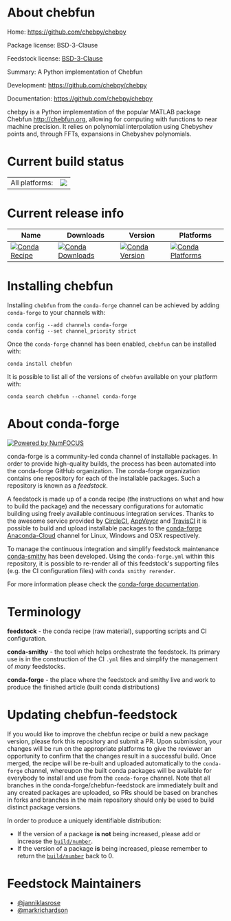 About chebfun
=============

Home: https://github.com/chebpy/chebpy

Package license: BSD-3-Clause

Feedstock license: [BSD-3-Clause](https://github.com/conda-forge/chebfun-feedstock/blob/master/LICENSE.txt)

Summary: A Python implementation of Chebfun

Development: https://github.com/chebpy/chebpy

Documentation: https://github.com/chebpy/chebpy

chebpy is a Python implementation of the popular MATLAB package
Chebfun <http://chebfun.org>, allowing for computing with functions
to near machine precision. It relies on polynomial interpolation
using Chebyshev points and, through FFTs, expansions in Chebyshev
polynomials.


Current build status
====================


<table><tr><td>All platforms:</td>
    <td>
      <a href="https://dev.azure.com/conda-forge/feedstock-builds/_build/latest?definitionId=10805&branchName=master">
        <img src="https://dev.azure.com/conda-forge/feedstock-builds/_apis/build/status/chebfun-feedstock?branchName=master">
      </a>
    </td>
  </tr>
</table>

Current release info
====================

| Name | Downloads | Version | Platforms |
| --- | --- | --- | --- |
| [![Conda Recipe](https://img.shields.io/badge/recipe-chebfun-green.svg)](https://anaconda.org/conda-forge/chebfun) | [![Conda Downloads](https://img.shields.io/conda/dn/conda-forge/chebfun.svg)](https://anaconda.org/conda-forge/chebfun) | [![Conda Version](https://img.shields.io/conda/vn/conda-forge/chebfun.svg)](https://anaconda.org/conda-forge/chebfun) | [![Conda Platforms](https://img.shields.io/conda/pn/conda-forge/chebfun.svg)](https://anaconda.org/conda-forge/chebfun) |

Installing chebfun
==================

Installing `chebfun` from the `conda-forge` channel can be achieved by adding `conda-forge` to your channels with:

```
conda config --add channels conda-forge
conda config --set channel_priority strict
```

Once the `conda-forge` channel has been enabled, `chebfun` can be installed with:

```
conda install chebfun
```

It is possible to list all of the versions of `chebfun` available on your platform with:

```
conda search chebfun --channel conda-forge
```


About conda-forge
=================

[![Powered by NumFOCUS](https://img.shields.io/badge/powered%20by-NumFOCUS-orange.svg?style=flat&colorA=E1523D&colorB=007D8A)](http://numfocus.org)

conda-forge is a community-led conda channel of installable packages.
In order to provide high-quality builds, the process has been automated into the
conda-forge GitHub organization. The conda-forge organization contains one repository
for each of the installable packages. Such a repository is known as a *feedstock*.

A feedstock is made up of a conda recipe (the instructions on what and how to build
the package) and the necessary configurations for automatic building using freely
available continuous integration services. Thanks to the awesome service provided by
[CircleCI](https://circleci.com/), [AppVeyor](https://www.appveyor.com/)
and [TravisCI](https://travis-ci.com/) it is possible to build and upload installable
packages to the [conda-forge](https://anaconda.org/conda-forge)
[Anaconda-Cloud](https://anaconda.org/) channel for Linux, Windows and OSX respectively.

To manage the continuous integration and simplify feedstock maintenance
[conda-smithy](https://github.com/conda-forge/conda-smithy) has been developed.
Using the ``conda-forge.yml`` within this repository, it is possible to re-render all of
this feedstock's supporting files (e.g. the CI configuration files) with ``conda smithy rerender``.

For more information please check the [conda-forge documentation](https://conda-forge.org/docs/).

Terminology
===========

**feedstock** - the conda recipe (raw material), supporting scripts and CI configuration.

**conda-smithy** - the tool which helps orchestrate the feedstock.
                   Its primary use is in the construction of the CI ``.yml`` files
                   and simplify the management of *many* feedstocks.

**conda-forge** - the place where the feedstock and smithy live and work to
                  produce the finished article (built conda distributions)


Updating chebfun-feedstock
==========================

If you would like to improve the chebfun recipe or build a new
package version, please fork this repository and submit a PR. Upon submission,
your changes will be run on the appropriate platforms to give the reviewer an
opportunity to confirm that the changes result in a successful build. Once
merged, the recipe will be re-built and uploaded automatically to the
`conda-forge` channel, whereupon the built conda packages will be available for
everybody to install and use from the `conda-forge` channel.
Note that all branches in the conda-forge/chebfun-feedstock are
immediately built and any created packages are uploaded, so PRs should be based
on branches in forks and branches in the main repository should only be used to
build distinct package versions.

In order to produce a uniquely identifiable distribution:
 * If the version of a package **is not** being increased, please add or increase
   the [``build/number``](https://docs.conda.io/projects/conda-build/en/latest/resources/define-metadata.html#build-number-and-string).
 * If the version of a package **is** being increased, please remember to return
   the [``build/number``](https://docs.conda.io/projects/conda-build/en/latest/resources/define-metadata.html#build-number-and-string)
   back to 0.

Feedstock Maintainers
=====================

* [@janniklasrose](https://github.com/janniklasrose/)
* [@markrichardson](https://github.com/markrichardson/)

